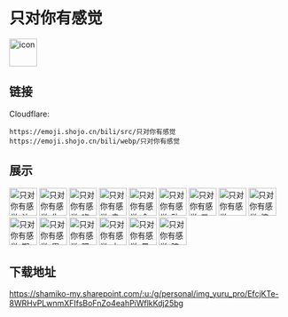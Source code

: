 # 只对你有感觉
<img src="https://emoji.shojo.cn/bili/src/只对你有感觉/icon.png" width="50" height="50" alt="icon">

## 链接
Cloudflare:
```
https://emoji.shojo.cn/bili/src/只对你有感觉
https://emoji.shojo.cn/bili/webp/只对你有感觉
```
## 展示
<img src="https://emoji.shojo.cn/bili/src/只对你有感觉/只对你有感觉-达咩.png" width="50" height="50" alt="只对你有感觉-达咩">
<img src="https://emoji.shojo.cn/bili/src/只对你有感觉/只对你有感觉-生病.png" width="50" height="50" alt="只对你有感觉-生病">
<img src="https://emoji.shojo.cn/bili/src/只对你有感觉/只对你有感觉-吃草.png" width="50" height="50" alt="只对你有感觉-吃草">
<img src="https://emoji.shojo.cn/bili/src/只对你有感觉/只对你有感觉-卖萌.png" width="50" height="50" alt="只对你有感觉-卖萌">
<img src="https://emoji.shojo.cn/bili/src/只对你有感觉/只对你有感觉-令人头大.png" width="50" height="50" alt="只对你有感觉-令人头大">
<img src="https://emoji.shojo.cn/bili/src/只对你有感觉/只对你有感觉-贴贴.png" width="50" height="50" alt="只对你有感觉-贴贴">
<img src="https://emoji.shojo.cn/bili/src/只对你有感觉/只对你有感觉-叉出去.png" width="50" height="50" alt="只对你有感觉-叉出去">
<img src="https://emoji.shojo.cn/bili/src/只对你有感觉/只对你有感觉-emo.png" width="50" height="50" alt="只对你有感觉-emo">
<img src="https://emoji.shojo.cn/bili/src/只对你有感觉/只对你有感觉-惊讶.png" width="50" height="50" alt="只对你有感觉-惊讶">
<img src="https://emoji.shojo.cn/bili/src/只对你有感觉/只对你有感觉-期待.png" width="50" height="50" alt="只对你有感觉-期待">
<img src="https://emoji.shojo.cn/bili/src/只对你有感觉/只对你有感觉-累趴.png" width="50" height="50" alt="只对你有感觉-累趴">
<img src="https://emoji.shojo.cn/bili/src/只对你有感觉/只对你有感觉-肥胖.png" width="50" height="50" alt="只对你有感觉-肥胖">
<img src="https://emoji.shojo.cn/bili/src/只对你有感觉/只对你有感觉-大哭.png" width="50" height="50" alt="只对你有感觉-大哭">
<img src="https://emoji.shojo.cn/bili/src/只对你有感觉/只对你有感觉-晕倒.png" width="50" height="50" alt="只对你有感觉-晕倒">
<img src="https://emoji.shojo.cn/bili/src/只对你有感觉/只对你有感觉-暗中观察.png" width="50" height="50" alt="只对你有感觉-暗中观察">

## 下载地址

https://shamiko-my.sharepoint.com/:u:/g/personal/img_yuru_pro/EfcjKTe-8WRHvPLwnmXFIfsBoFnZo4eahPiWflkKdj25bg